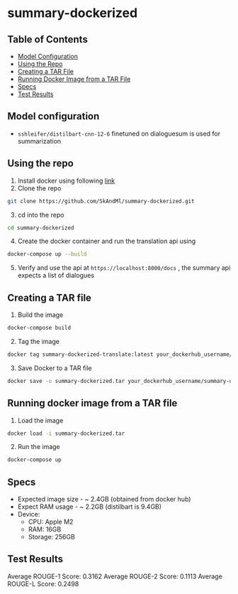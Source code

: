 # summary-dockerized

## Table of Contents
- [Model Configuration](#model-configuration)
- [Using the Repo](#using-the-repo)
- [Creating a TAR File](#creating-a-tar-file)
- [Running Docker Image from a TAR File](#running-docker-image-from-a-tar-file)
- [Specs](#specs)
- [Test Results](#test-results)

## Model configuration
- `sshleifer/distilbart-cnn-12-6` finetuned on dialoguesum is used for summarization

## Using the repo
1. Install docker using following [link](https://docs.docker.com/engine/install/)
2. Clone the repo
```bash
git clone https://github.com/SkAndMl/summary-dockerized.git 
```
3. cd into the repo
```bash
cd summary-dockerized
```
4. Create the docker container and run the translation api using
```bash
docker-compose up --build
```
5. Verify and use the api at `https://localhost:8000/docs` , the summary api expects a list of dialogues

## Creating a TAR file
1. Build the image
```bash
docker-compose build
```
2. Tag the image
```bash
docker tag summary-dockerized-translate:latest your_dockerhub_username/summary-dockerized:latest
```
3. Save Docker to a TAR file
```bash
docker save -o summary-dockerized.tar your_dockerhub_username/summary-dockerized:latest
```
## Running docker image from a TAR file
1. Load the image
```bash
docker load -i summary-dockerized.tar
```
2. Run the image
```bash
docker-compose up
```

## Specs
- Expected image size - ~ 2.4GB (obtained from docker hub)
- Expect RAM usage - ~ 2.2GB (distilbart is 9.4GB)
- Device:
    *  CPU: Apple M2
    *  RAM: 16GB
    *  Storage: 256GB

## Test Results
Average ROUGE-1 Score: 0.3162
Average ROUGE-2 Score: 0.1113
Average ROUGE-L Score: 0.2498